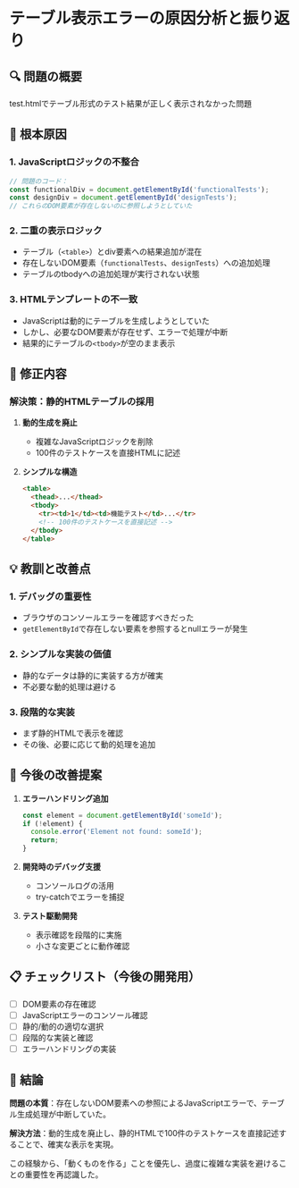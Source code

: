 # テーブル表示エラーの原因分析と振り返り

## 🔍 問題の概要
test.htmlでテーブル形式のテスト結果が正しく表示されなかった問題

## 🐛 根本原因

### 1. JavaScriptロジックの不整合
```javascript
// 問題のコード：
const functionalDiv = document.getElementById('functionalTests');
const designDiv = document.getElementById('designTests');
// これらのDOM要素が存在しないのに参照しようとしていた
```

### 2. 二重の表示ロジック
- テーブル（`<table>`）とdiv要素への結果追加が混在
- 存在しないDOM要素（`functionalTests`、`designTests`）への追加処理
- テーブルのtbodyへの追加処理が実行されない状態

### 3. HTMLテンプレートの不一致
- JavaScriptは動的にテーブルを生成しようとしていた
- しかし、必要なDOM要素が存在せず、エラーで処理が中断
- 結果的にテーブルの`<tbody>`が空のまま表示

## 📝 修正内容

### 解決策：静的HTMLテーブルの採用
1. **動的生成を廃止**
   - 複雑なJavaScriptロジックを削除
   - 100件のテストケースを直接HTMLに記述

2. **シンプルな構造**
   ```html
   <table>
     <thead>...</thead>
     <tbody>
       <tr><td>1</td><td>機能テスト</td>...</tr>
       <!-- 100件のテストケースを直接記述 -->
     </tbody>
   </table>
   ```

## 💡 教訓と改善点

### 1. デバッグの重要性
- ブラウザのコンソールエラーを確認すべきだった
- `getElementById`で存在しない要素を参照するとnullエラーが発生

### 2. シンプルな実装の価値
- 静的なデータは静的に実装する方が確実
- 不必要な動的処理は避ける

### 3. 段階的な実装
- まず静的HTMLで表示を確認
- その後、必要に応じて動的処理を追加

## 🚀 今後の改善提案

1. **エラーハンドリング追加**
   ```javascript
   const element = document.getElementById('someId');
   if (!element) {
     console.error('Element not found: someId');
     return;
   }
   ```

2. **開発時のデバッグ支援**
   - コンソールログの活用
   - try-catchでエラーを捕捉

3. **テスト駆動開発**
   - 表示確認を段階的に実施
   - 小さな変更ごとに動作確認

## 📋 チェックリスト（今後の開発用）

- [ ] DOM要素の存在確認
- [ ] JavaScriptエラーのコンソール確認
- [ ] 静的/動的の適切な選択
- [ ] 段階的な実装と確認
- [ ] エラーハンドリングの実装

## 🎯 結論

**問題の本質**：存在しないDOM要素への参照によるJavaScriptエラーで、テーブル生成処理が中断していた。

**解決方法**：動的生成を廃止し、静的HTMLで100件のテストケースを直接記述することで、確実な表示を実現。

この経験から、「動くものを作る」ことを優先し、過度に複雑な実装を避けることの重要性を再認識した。
